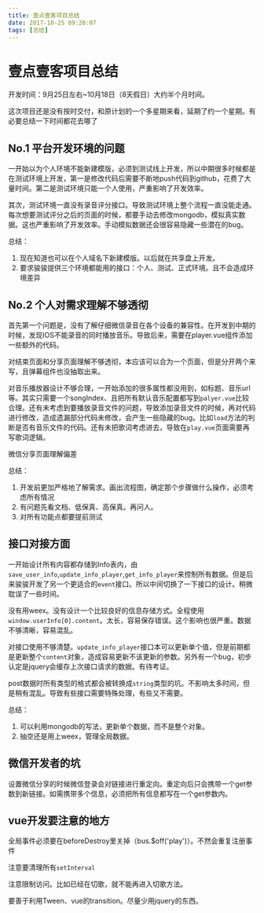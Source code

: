 ```yaml
---
title: 壹点壹客项目总结
date: 2017-10-25 09:20:07
tags: [总结]
---
```


# 壹点壹客项目总结

开发时间：9月25日左右~10月18日（8天假日）大约半个月时间。

这次项目还是没有按时交付，和原计划的一个多星期来看，延期了约一个星期。有必要总结一下时间都花去哪了

<!-- more -->

## No.1 平台开发环境的问题

一开始以为个人环境不能新建模版，必须到测试线上开发，所以中期很多时候都是在测试环境上开发，第一是修改代码后需要不断地push代码到github，花费了大量时间。第二是测试环境只能一个人使用，严重影响了开发效率。

其次，测试环境一直没有录音评分接口。导致测试环境上整个流程一直没能走通。每次想要测试评分之后的页面的时候，都要手动去修改mongodb，模拟真实数据。这也严重影响了开发效率。手动模拟数据还会很容易隐藏一些潜在的bug。

总结：
1. 现在知道也可以在个人域名下新建模版。以后就在共享盘上开发。
2. 要求骏骏提供三个环境都能用的接口：个人、测试、正式环境。且不会造成环境差异


## No.2 个人对需求理解不够透彻

首先第一个问题是，没有了解仔细微信录音在各个设备的兼容性。在开发到中期的时候，发现IOS不能录音的同时播放音乐。导致后来，需要在player.vue组件添加一些额外的代码。

对结束页面和分享页面理解不够透彻，本应该可以合为一个页面，但是分开两个来写，且弹幕组件也没抽取出来。

对音乐播放器设计不够合理，一开始添加的很多属性都没用到，如标题、音乐url等。其实只需要一个songIndex、且把所有默认音乐配置都写到`palyer.vue`比较合理。还有未考虑到要播放录音文件的问题，导致添加录音文件的时候，再对代码进行修改，造成遗漏部分代码未修改，会产生一些隐藏的bug。比如`load`方法的判断是否有音乐文件的代码。还有未把歌词考虑进去，导致在`play.vue`页面需要再写歌词逻辑。

微信分享页面理解偏差

总结：
1. 开发前更加严格地了解需求。画出流程图，确定那个步骤做什么操作，必须考虑所有情况
2. 有问题先看文档、低保真、高保真。再问人。
3. 对所有功能点都要提前测试

## 接口对接方面

一开始设计所有内容都存储到Info表内，由`save_user_info`,`update_info_player`,`get_info_player`来控制所有数据。但是后来骏骏开发了另一个更适合的`event`接口。所以中间切换了一下接口的设计。稍微耽误了一些时间。

没有用weex。没有设计一个比较良好的信息存储方式。全程使用`window.userInfo[0].content`。太长，容易保存错误。这个影响也很严重。数据不够清晰，容易混乱。

对接口使用不够清楚。`update_info_player`接口本可以更新单个值，但是前期都是更新整个`content`对象，造成容易更新不该更新的参数。另外有一个bug，初步认定是jquery会缓存上次接口请求的数据。有待考证。

post数据时所有类型的格式都会被转换成`string`类型的坑。不影响太多时间，但是稍有混乱。导致有些接口需要特殊处理，有些又不需要。

总结：

1. 可以利用mongodb的写法，更新单个数据，而不是整个对象。
2. 抽空还是用上weex，管理全局数据。


## 微信开发者的坑

设置微信分享的时候微信登录会对链接进行重定向。重定向后只会携带一个get参数到新链接。如需携带多个信息，必须把所有信息都写在一个get参数内。



## vue开发要注意的地方

全局事件必须要在beforeDestroy里关掉（bus.$off('play')）。不然会重复注册事件

注意要清理所有`setInterval`

注意限制访问。比如已经在切歌，就不能再进入切歌方法。

要善于利用Tween、vue的transition。尽量少用jquery的东西。

















